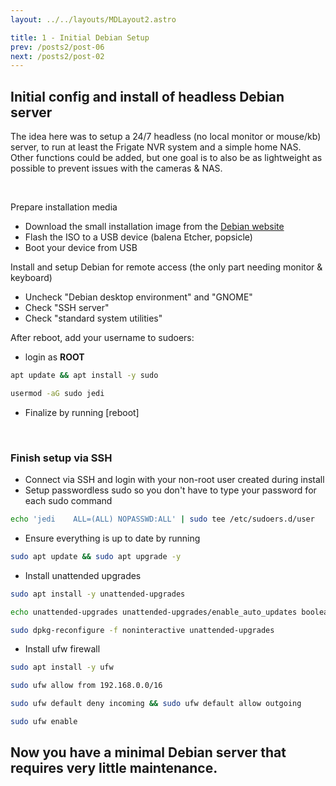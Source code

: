 ```yaml
---
layout: ../../layouts/MDLayout2.astro

title: 1 - Initial Debian Setup
prev: /posts2/post-06
next: /posts2/post-02
---
```



## Initial config and install of headless Debian server

The idea here was to setup a 24/7 headless (no local monitor or mouse/kb) server, to run at least the Frigate NVR system and a simple home NAS. Other functions could be added, but one goal is to also be as lightweight as possible to prevent issues with the cameras & NAS.

<br>

Prepare installation media
-  Download the small installation image from the [Debian website](https://www.debian.org/distrib/netinst)
-  Flash the ISO to a USB device (balena Etcher, popsicle)
-  Boot your device from USB

Install and setup Debian for remote access (the only part needing monitor & keyboard)
-  Uncheck "Debian desktop environment" and "GNOME"
-  Check "SSH server"
-  Check "standard system utilities"

After reboot, add your username to sudoers:
- login as **ROOT**
```sh
apt update && apt install -y sudo
```
```sh
usermod -aG sudo jedi
```
- Finalize by running [reboot]

<br>

### Finish setup via SSH
- Connect via SSH and login with your non-root user created during install
- Setup passwordless sudo so you don't have to type your password for each sudo command
```sh
echo 'jedi    ALL=(ALL) NOPASSWD:ALL' | sudo tee /etc/sudoers.d/user
```
- Ensure everything is up to date by running
```sh
sudo apt update && sudo apt upgrade -y
```
- Install unattended upgrades
```sh
sudo apt install -y unattended-upgrades
```
```sh
echo unattended-upgrades unattended-upgrades/enable_auto_updates boolean true | sudo debconf-set-selections
```
```sh
sudo dpkg-reconfigure -f noninteractive unattended-upgrades
```
- Install ufw firewall
```sh
sudo apt install -y ufw
```
```sh
sudo ufw allow from 192.168.0.0/16
```
```sh
sudo ufw default deny incoming && sudo ufw default allow outgoing
```
```sh
sudo ufw enable
```

## Now you have a minimal Debian server that requires very little maintenance.